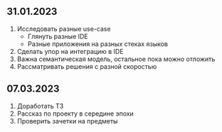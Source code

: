 ## 31.01.2023

1. Исследовать разные use-case 
    - Глянуть разные IDE
    - Разные приложения на разных стеках языков
1. Сделать упор на интеграцию в IDE
1. Важна семантическая модель, остальное пока можно отложить
1. Рассматривать решения с разной скоростью

## 07.03.2023

1. Доработать ТЗ
1. Рассказ по проекту в середине эпохи
1. Проверить зачетки на предметы
